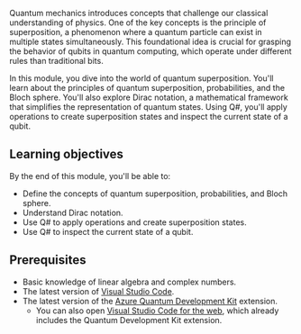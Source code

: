 
Quantum mechanics introduces concepts that challenge our classical understanding of physics. One of the key concepts is the principle of superposition, a phenomenon where a quantum particle can exist in multiple states simultaneously. This foundational idea is crucial for grasping the behavior of qubits in quantum computing, which operate under different rules than traditional bits.

In this module, you dive into the world of quantum superposition. You'll learn about the principles of quantum superposition, probabilities, and the Bloch sphere. You'll also explore Dirac notation, a mathematical framework that simplifies the representation of quantum states. Using Q#, you'll apply operations to create superposition states and inspect the current state of a qubit.

## Learning objectives

By the end of this module, you'll be able to:

- Define the concepts of quantum superposition, probabilities, and Bloch sphere.
- Understand Dirac notation.
- Use Q# to apply operations and create superposition states.
- Use Q# to inspect the current state of a qubit.

## Prerequisites

- Basic knowledge of linear algebra and complex numbers.
- The latest version of [Visual Studio Code](https://code.visualstudio.com/download).
- The latest version of the [Azure Quantum Development Kit](https://marketplace.visualstudio.com/items?itemName=quantum.qsharp-lang-vscode) extension.
    - You can also open [Visual Studio Code for the web](https://vscode.dev/quantum), which already includes the Quantum Development Kit extension.

